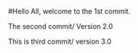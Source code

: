 #Hello All, welcome to the 1st commit.


The second commit/ Version 2.0


This is third commit/ version 3.0
